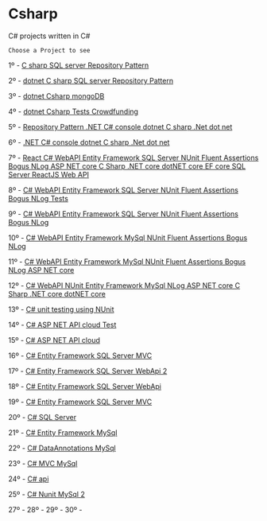 # Csharp
C# projects written in C#

    Choose a Project to see

1º - [C sharp SQL server Repository Pattern](https://github.com/vini-insight/Csharp_SQLserver_RepositoryPattern)

2º - [dotnet C sharp SQL server Repository Pattern](https://github.com/vini-insight/dotnet_Csharp_SQLserver_RepositoryPattern)

3º - [dotnet Csharp mongoDB](https://github.com/vini-insight/dotnet_Csharp_mongoDB)

4º - [dotnet Csharp Tests Crowdfunding](https://github.com/vini-insight/dotnet_Csharp_Tests_Crowdfunding)

5º - [Repository Pattern .NET C# console dotnet C sharp .Net dot net](https://github.com/vini-insight/dotnet_Csharp_RepositoryPattern_console_app_series)

6º - [.NET C# console dotnet C sharp .Net dot net](https://github.com/vini-insight/dotnet_Csharp_console_app_bank)

7º - [React C# WebAPI Entity Framework SQL Server NUnit Fluent Assertions Bogus NLog ASP NET core C Sharp .NET core dotNET core EF core SQL Server ReactJS Web API](https://github.com/vini-insight/Csharp_webapi_EntityFramework_SQLserver_React)

8º - [C# WebAPI Entity Framework SQL Server NUnit Fluent Assertions Bogus NLog Tests](https://github.com/vini-insight/Csharp_webapi_EntityFramework_SQLserver_and_Tests)

9º - [C# WebAPI Entity Framework SQL Server NUnit Fluent Assertions Bogus NLog](https://github.com/vini-insight/Csharp_webapi_EntityFramework_SQLserver_with_Tests)

10º - [C# WebAPI Entity Framework MySql NUnit Fluent Assertions Bogus NLog](https://github.com/vini-insight/Csharp_webapi_EntityFramework_MySql_with_Tests)

11º - [C# WebAPI Entity Framework MySql NUnit Fluent Assertions Bogus NLog ASP NET core](https://github.com/vini-insight/Csharp_webapi_EF_MySql_with_Tests)

12º - [C# WebAPI NUnit Entity Framework MySql NLog ASP NET core C Sharp .NET core dotNET core](https://github.com/vini-insight/Csharp_WebAPI_NUnit_EF_MySql)

13º - [C# unit testing using NUnit](https://github.com/vini-insight/unit-testing-using-nunit)

14º - [C# ASP NET API cloud Test](https://github.com/vini-insight/aspnet-WEBAPI-cloudTest)

15º - [C# ASP NET API cloud](https://github.com/vini-insight/ASP-NET-API-cloud)

16º - [C# Entity Framework SQL Server MVC](https://github.com/vini-insight/SQLserverEFcoreMVC)

17º - [C# Entity Framework SQL Server WebApi 2](https://github.com/vini-insight/SQLserverEntityFramework)

18º - [C# Entity Framework SQL Server WebApi](https://github.com/vini-insight/SQLserverEntityFrameworkWebAPI)

19º - [C# Entity Framework SQL Server MVC](https://github.com/vini-insight/SQLserverEntityFrameworkMVC)

20º - [C# SQL Server](https://github.com/vini-insight/SQLserver1)

21º - [C# Entity Framework MySql](https://github.com/vini-insight/webapi-EF-mysql)

22º - [C# DataAnnotations MySql](https://github.com/vini-insight/Csharp_W_CSF_and_CSF_Learn001)

23º - [C# MVC MySql](https://github.com/vini-insight/CursoMVCmysql)

24º - [C# api](https://github.com/vini-insight/api)

25º - [C# Nunit MySql 2](https://github.com/vini-insight/Csharp_W_CSF_2)

<!-- 26º - [C# Nunit MySql](https://github.com/vini-insight/CSharp_Nunit_MySql) -->

27º - []()
28º - []()
29º - []()
30º - []()
